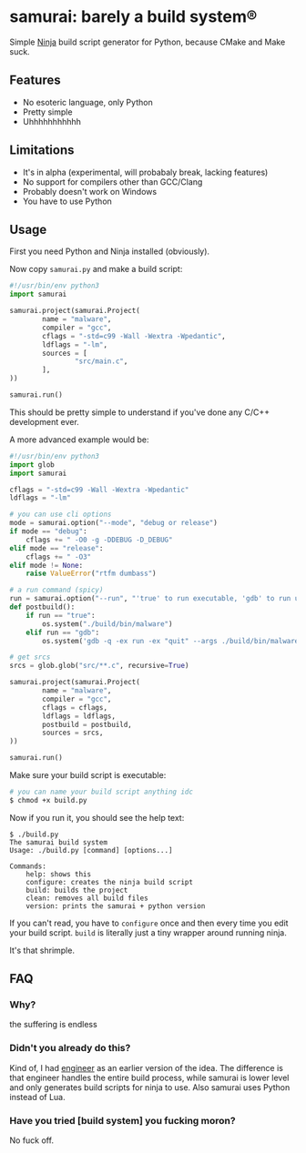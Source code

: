 # samurai: barely a build system®

Simple [Ninja](https://ninja-build.org) build script generator for Python, because CMake and Make suck.

## Features

- No esoteric language, only Python
- Pretty simple
- Uhhhhhhhhhhh

## Limitations

- It's in alpha (experimental, will probabaly break, lacking features)
- No support for compilers other than GCC/Clang
- Probably doesn't work on Windows
- You have to use Python

## Usage

First you need Python and Ninja installed (obviously).

Now copy `samurai.py` and make a build script:

```py
#!/usr/bin/env python3
import samurai

samurai.project(samurai.Project(
        name = "malware",
        compiler = "gcc",
        cflags = "-std=c99 -Wall -Wextra -Wpedantic",
        ldflags = "-lm",
        sources = [
                "src/main.c",
        ],
))

samurai.run()
```

This should be pretty simple to understand if you've done any C/C++ development ever.

A more advanced example would be:

```py
#!/usr/bin/env python3
import glob
import samurai

cflags = "-std=c99 -Wall -Wextra -Wpedantic"
ldflags = "-lm"

# you can use cli options
mode = samurai.option("--mode", "debug or release")
if mode == "debug":
	cflags += " -O0 -g -DDEBUG -D_DEBUG"
elif mode == "release":
	cflags += " -O3"
elif mode != None:
	raise ValueError("rtfm dumbass")

# a run command (spicy)
run = samurai.option("--run", "'true' to run executable, 'gdb' to run under gdb")
def postbuild():
	if run == "true":
		os.system("./build/bin/malware")
	elif run == "gdb":
		os.system('gdb -q -ex run -ex "quit" --args ./build/bin/malware')

# get srcs
srcs = glob.glob("src/**.c", recursive=True)

samurai.project(samurai.Project(
        name = "malware",
        compiler = "gcc",
        cflags = cflags,
        ldflags = ldflags,
        postbuild = postbuild,
        sources = srcs,
))

samurai.run()
```

Make sure your build script is executable:

```sh
# you can name your build script anything idc
$ chmod +x build.py
```

Now if you run it, you should see the help text:

```plaintext
$ ./build.py
The samurai build system
Usage: ./build.py [command] [options...]

Commands:
    help: shows this
    configure: creates the ninja build script
    build: builds the project
    clean: removes all build files
    version: prints the samurai + python version
```

If you can't read, you have to `configure` once and then every time you edit your build script. `build` is literally just a tiny wrapper around running ninja.

It's that shrimple.

## FAQ

### Why?

the suffering is endless

### Didn't you already do this?

Kind of, I had [engineer](./engineerbuild/README.md) as an earlier version of the idea. The difference is that engineer handles the entire build process, while samurai is lower level and only generates build scripts for ninja to use. Also samurai uses Python instead of Lua.

### Have you tried \[build system] you fucking moron?

No fuck off.
